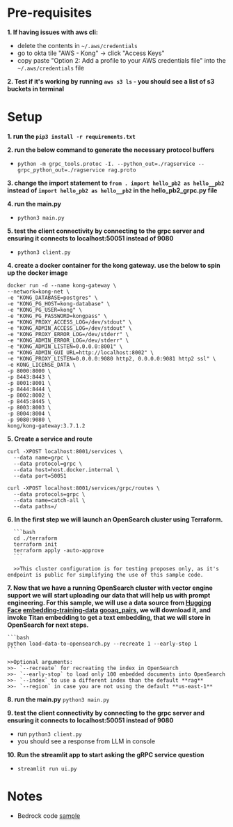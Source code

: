# Pre-requisites

__1. If having issues with aws cli:__
  - delete the contents in `~/.aws/credentials`
  - go to okta tile "AWS - Kong" -> click "Access Keys"
  - copy paste "Option 2: Add a profile to your AWS credentials file" into the `~/.aws/credentials` file

__2. Test if it's working by running `aws s3 ls` - you should see a list of s3 buckets in terminal__

# Setup

__1. run the `pip3 install -r requirements.txt`__

__2. run the below command to generate the necessary protocol buffers__
  - `python -m grpc_tools.protoc -I. --python_out=./ragservice --grpc_python_out=./ragservice rag.proto`

__3. change the import statement to `from . import hello_pb2 as hello__pb2` instead of `import hello_pb2 as hello__pb2` in the hello_pb2_grpc.py file__

__4. run the main.py__
  - `python3 main.py`

__5. test the client connectivity by connecting to the grpc server and ensuring it connects to localhost:50051 instead of 9080__
  - `python3 client.py`

__4. create a docker container for the kong gateway. use the below to spin up the docker image__
  ```
  docker run -d --name kong-gateway \
  --network=kong-net \
  -e "KONG_DATABASE=postgres" \
  -e "KONG_PG_HOST=kong-database" \
  -e "KONG_PG_USER=kong" \
  -e "KONG_PG_PASSWORD=kongpass" \
  -e "KONG_PROXY_ACCESS_LOG=/dev/stdout" \
  -e "KONG_ADMIN_ACCESS_LOG=/dev/stdout" \
  -e "KONG_PROXY_ERROR_LOG=/dev/stderr" \
  -e "KONG_ADMIN_ERROR_LOG=/dev/stderr" \
  -e "KONG_ADMIN_LISTEN=0.0.0.0:8001" \
  -e "KONG_ADMIN_GUI_URL=http://localhost:8002" \
  -e "KONG_PROXY_LISTEN=0.0.0.0:9080 http2, 0.0.0.0:9081 http2 ssl" \
  -e KONG_LICENSE_DATA \
  -p 8000:8000 \
  -p 8443:8443 \
  -p 8001:8001 \
  -p 8444:8444 \
  -p 8002:8002 \
  -p 8445:8445 \
  -p 8003:8003 \
  -p 8004:8004 \
  -p 9080:9080 \
  kong/kong-gateway:3.7.1.2
  ```

__5. Create a service and route__
  ```
  curl -XPOST localhost:8001/services \
    --data name=grpc \
    --data protocol=grpc \
    --data host=host.docker.internal \
    --data port=50051
  ```

  ```
  curl -XPOST localhost:8001/services/grpc/routes \
    --data protocols=grpc \
    --data name=catch-all \
    --data paths=/
  ```

__6. In the first step we will launch an OpenSearch cluster using Terraform.__

      ```bash
      cd ./terraform
      terraform init
      terraform apply -auto-approve
      ```

      >>This cluster configuration is for testing proposes only, as it's endpoint is public for simplifying the use of this sample code.

__7. Now that we have a running OpenSearch cluster with vector engine support we will start uploading our data that will help us with prompt engineering. For this sample, we will use a data source from [Hugging Face](https://huggingface.co) [embedding-training-data](https://huggingface.co/datasets/sentence-transformers/embedding-training-data) [gooaq_pairs](https://huggingface.co/datasets/sentence-transformers/embedding-training-data/resolve/main/gooaq_pairs.jsonl.gz), we will download it, and invoke Titan embedding to get a text embedding, that we will store in OpenSearch for next steps.__

    ```bash
    python load-data-to-opensearch.py --recreate 1 --early-stop 1
    ```

    >>Optional arguments:
    >>- `--recreate` for recreating the index in OpenSearch
    >>- `--early-stop` to load only 100 embedded documents into OpenSearch
    >>- `--index` to use a different index than the default **rag**
    >>- `--region` in case you are not using the default **us-east-1**

__8. run the main.py__
  `python3 main.py`

__9. test the client connectivity by connecting to the grpc server and ensuring it connects to localhost:50051 instead of 9080__
  - run `python3 client.py`
  - you should see a response from LLM in console

__10. Run the streamlit app to start asking the gRPC service question__
  - `streamlit run ui.py`

# Notes

- Bedrock code [sample](https://github.com/aws-samples/rag-using-langchain-amazon-bedrock-and-opensearch)
